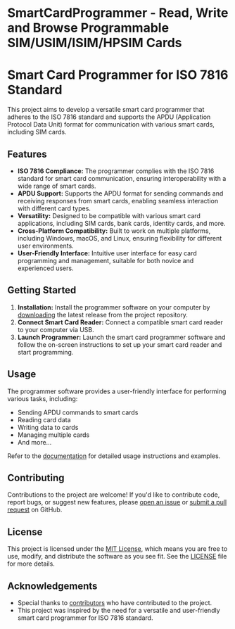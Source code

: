 SmartCardProgrammer - Read, Write and Browse Programmable SIM/USIM/ISIM/HPSIM Cards
===================================================================================

<!DOCTYPE html>
<html lang="en">
<head>
  <meta charset="UTF-8">
  <meta name="viewport" content="width=device-width, initial-scale=1.0">
  <title>Smart Card Programmer for ISO 7816 Standard</title>
</head>
<body>

<h1>Smart Card Programmer for ISO 7816 Standard</h1>

<p>This project aims to develop a versatile smart card programmer that adheres to the ISO 7816 standard and supports the APDU (Application Protocol Data Unit) format for communication with various smart cards, including SIM cards.</p>

<h2>Features</h2>

<ul>
  <li><strong>ISO 7816 Compliance:</strong> The programmer complies with the ISO 7816 standard for smart card communication, ensuring interoperability with a wide range of smart cards.</li>
  
  <li><strong>APDU Support:</strong> Supports the APDU format for sending commands and receiving responses from smart cards, enabling seamless interaction with different card types.</li>
  
  <li><strong>Versatility:</strong> Designed to be compatible with various smart card applications, including SIM cards, bank cards, identity cards, and more.</li>
  
  <li><strong>Cross-Platform Compatibility:</strong> Built to work on multiple platforms, including Windows, macOS, and Linux, ensuring flexibility for different user environments.</li>
  
  <li><strong>User-Friendly Interface:</strong> Intuitive user interface for easy card programming and management, suitable for both novice and experienced users.</li>
</ul>

<h2>Getting Started</h2>

<ol>
  <li><strong>Installation:</strong> Install the programmer software on your computer by <a href="#">downloading</a> the latest release from the project repository.</li>
  
  <li><strong>Connect Smart Card Reader:</strong> Connect a compatible smart card reader to your computer via USB.</li>
  
  <li><strong>Launch Programmer:</strong> Launch the smart card programmer software and follow the on-screen instructions to set up your smart card reader and start programming.</li>
</ol>

<h2>Usage</h2>

<p>The programmer software provides a user-friendly interface for performing various tasks, including:</p>

<ul>
  <li>Sending APDU commands to smart cards</li>
  <li>Reading card data</li>
  <li>Writing data to cards</li>
  <li>Managing multiple cards</li>
  <li>And more...</li>
</ul>

<p>Refer to the <a href="#">documentation</a> for detailed usage instructions and examples.</p>

<h2>Contributing</h2>

<p>Contributions to the project are welcome! If you'd like to contribute code, report bugs, or suggest new features, please <a href="#">open an issue</a> or <a href="#">submit a pull request</a> on GitHub.</p>

<h2>License</h2>

<p>This project is licensed under the <a href="LICENSE">MIT License</a>, which means you are free to use, modify, and distribute the software as you see fit. See the <a href="LICENSE">LICENSE</a> file for more details.</p>

<h2>Acknowledgements</h2>

<ul>
  <li>Special thanks to <a href="CONTRIBUTORS.md">contributors</a> who have contributed to the project.</li>
  <li>This project was inspired by the need for a versatile and user-friendly smart card programmer for ISO 7816 standard.</li>
</ul>

</body>
</html>
